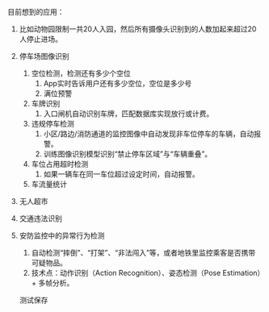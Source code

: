 目前想到的应用：

1. 比如动物园限制一共20人入园，然后所有摄像头识别到的人数加起来超过20人停止进场。

2. 停车场图像识别
	1. 空位检测，检测还有多少个空位
		1. App实时告诉用户还有多少空位，空位是多少号
		2. 满位预警
	2. 车牌识别
		1. 入口闸机自动识别车牌，匹配数据库实现放行或计费。
	3. 违规停车检测
		1. 小区/路边/消防通道的监控图像中自动发现非车位停车的车辆，自动报警。
		2. 训练图像识别模型识别“禁止停车区域”与“车辆重叠”。
	4. 车位占用超时检测
		1. 如果一辆车在同一车位超过设定时间，自动报警。
	5. 车流量统计
3. 无人超市
4. 交通违法识别
5. 安防监控中的异常行为检测
	1. 自动检测“摔倒”、“打架”、“非法闯入”等，或者地铁里监控乘客是否携带可疑物品。
	2. 技术点：动作识别（Action Recognition）、姿态检测（Pose Estimation）+ 多帧分析。


	测试保存